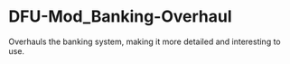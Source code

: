 # DFU-Mod_Banking-Overhaul
 Overhauls the banking system, making it more detailed and interesting to use.

